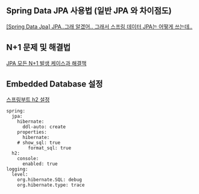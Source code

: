 ## Spring Data JPA 사용법 (일반 JPA 와 차이점도)

[[Spring Data Jpa] JPA..그래 알겠어.. 그래서 스프링 데이터 JPA는 어떻게 쓰는데..](https://c11.kr/16dls)

## N+1 문제 및 해결법

[JPA 모든 N+1 발생 케이스과 해결책](https://url.kr/i9el7d)

## Embedded Database 설정 

[스프링부트 h2 설정](https://bgpark.tistory.com/78)

```docker
spring:
  jpa:
    hibernate:
      ddl-auto: create
    properties:
      hibernate:
    # show_sql: true
        format_sql: true
  h2:
    console:
      enabled: true
logging:
  level:
    org.hibernate.SQL: debug
    org.hibernate.type: trace
```
